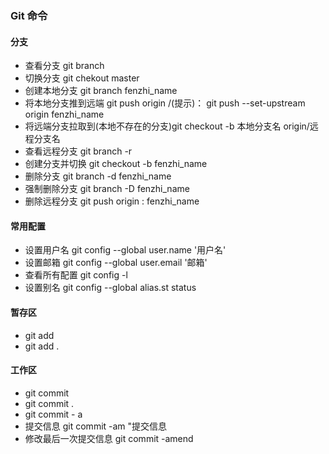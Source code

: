 ### Git 命令 

#### 分支 
-  查看分支 git branch
-  切换分支 git chekout master
-  创建本地分支 git branch fenzhi_name
-  将本地分支推到远端 git push origin /(提示)： git push --set-upstream origin fenzhi_name
-  将远端分支拉取到(本地不存在的分支)git checkout -b 本地分支名 origin/远程分支名
-  查看远程分支 git branch -r
-  创建分支并切换 git checkout -b fenzhi_name
-  删除分支 git branch -d fenzhi_name 
-  强制删除分支 git branch -D fenzhi_name 
-  删除远程分支 git push origin : fenzhi_name

#### 常用配置
- 设置用户名 git config --global user.name '用户名'
- 设置邮箱 git config --global user.email '邮箱'
- 查看所有配置 git config -l
- 设置别名 git config --global alias.st status

#### 暂存区
- git add <file>
- git add .

#### 工作区
- git commit <file>
- git commit .
- git commit - a
- 提交信息 git commit -am "提交信息
- 修改最后一次提交信息 git commit -amend 